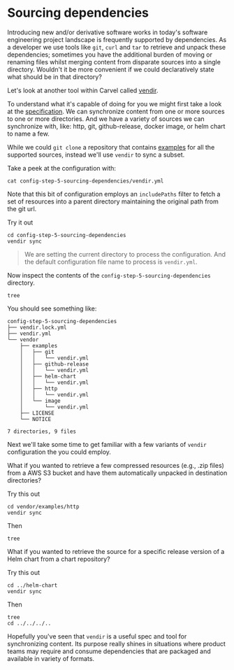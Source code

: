 # Sourcing dependencies

Introducing new and/or derivative software works in today's software engineering project landscape is frequently supported by dependencies.  As a developer we use tools like `git`, `curl` and `tar` to retrieve and unpack these dependencies; sometimes you have the additional burden of moving or renaming files whilst merging content from disparate sources into a single directory.  Wouldn't it be more convenient if we could declaratively state what should be in that directory?

Let's look at another tool within Carvel called [vendir](https://carvel.dev/vendir/).

To understand what it's capable of doing for you we might first take a look at the [specification](https://carvel.dev/vendir/docs/latest/vendir-spec/).  We can synchronize content from one or more sources to one or more directories.  And we have a variety of sources we can synchronize with, like: http, git, github-release, docker image, or helm chart to name a few.

While we could `git clone` a repository that contains [examples](https://github.com/vmware-tanzu/carvel-vendir/tree/develop/examples) for all the supported sources, instead we'll use `vendir` to sync a subset.

Take a peek at the configuration with:

```execute
cat config-step-5-sourcing-dependencies/vendir.yml
```

Note that this bit of configuration employs an `includePaths` filter to fetch a set of resources into a parent directory maintaining the original path from the git url.

Try it out

```execute
cd config-step-5-sourcing-dependencies
vendir sync 
```
> We are setting the current directory to process the configuration.  And the default configuration file name to process is `vendir.yml`.

Now inspect the contents of the `config-step-5-sourcing-dependencies` directory.

```execute
tree 
```

You should see something like:

```
config-step-5-sourcing-dependencies
├── vendir.lock.yml
├── vendir.yml
└── vendor
    ├── examples
    │   ├── git
    │   │   └── vendir.yml
    │   ├── github-release
    │   │   └── vendir.yml
    │   ├── helm-chart
    │   │   └── vendir.yml
    │   ├── http
    │   │   └── vendir.yml
    │   └── image
    │       └── vendir.yml
    ├── LICENSE
    └── NOTICE

7 directories, 9 files
```

Next we'll take some time to get familiar with a few variants of `vendir` configuration the you could employ.

What if you wanted to retrieve a few compressed resources (e.g., .zip files) from a AWS S3 bucket and have them automatically unpacked in destination directories?

Try this out

```execute
cd vendor/examples/http
vendir sync
```

Then

```execute
tree 
```

What if you wanted to retrieve the source for a specific release version of a Helm chart from a chart repository?

Try this out

```execute
cd ../helm-chart
vendir sync 
```

Then

```execute
tree 
cd ../../../..
```

Hopefully you've seen that `vendir` is a useful spec and tool for synchronizing content.  Its purpose really shines in situations where product teams may require and consume dependencies that are packaged and available in variety of formats.